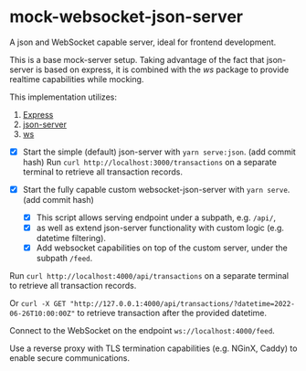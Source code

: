 # mock-websocket-json-server
A json and WebSocket capable server, ideal for frontend development.

This is a base mock-server setup. Taking advantage of the fact that json-server is based on express,
it is combined with the _ws_ package to provide realtime capabilities while mocking. 

This implementation utilizes:
1. [Express](https://github.com/expressjs/expressjs.com)
2. [json-server](https://github.com/typicode/json-server)
3. [ws](https://github.com/websockets/ws)

- [x] Start the simple (default) json-server with `yarn serve:json`. (add commit hash)
Run `curl http://localhost:3000/transactions` on a separate terminal to retrieve all transaction records.

- [x] Start the fully capable custom websocket-json-server with `yarn serve`. (add commit hash)
    - [x] This script allows serving endpoint under a subpath, e.g. `/api/`,
    - [x] as well as extend json-server functionality with custom logic (e.g. datetime filtering).
    - [x] Add websocket capabilities on top of the custom server, under the subpath `/feed`.

Run `curl http://localhost:4000/api/transactions` on a separate terminal to retrieve all transaction records.

Or `curl -X GET "http://127.0.0.1:4000/api/transactions/?datetime=2022-06-26T10:00:00Z"` to retrieve transaction after the provided datetime.

Connect to the WebSocket on the endpoint `ws://localhost:4000/feed`.

Use a reverse proxy with TLS termination capabilities (e.g. NGinX, Caddy) to enable secure communications.